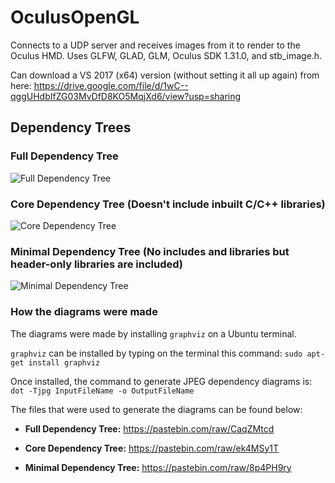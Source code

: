 # OculusOpenGL

Connects to a UDP server and receives images from it to render to the Oculus HMD. Uses GLFW, GLAD, GLM, Oculus SDK 1.31.0, and stb_image.h.

Can download a VS 2017 (x64) version (without setting it all up again) from here: https://drive.google.com/file/d/1wC--qggUHdbIfZG03MvDfD8KO5MqjXd6/view?usp=sharing 

## Dependency Trees

### Full Dependency Tree
![Full Dependency Tree](https://i.ibb.co/9nTrfLR/Full-Dependency-Tree.jpg)

### Core Dependency Tree (Doesn't include inbuilt C/C++ libraries)

![Core Dependency Tree](https://i.ibb.co/5sWDQpD/Core-Dependency-Tree.jpg)

### Minimal Dependency Tree (No includes and libraries but header-only libraries are included)
![Minimal Dependency Tree](https://i.ibb.co/1MchgPX/Minimal-Dependency-Tree.jpg)

### How the diagrams were made
The diagrams were made by installing `graphviz` on a Ubuntu terminal.

`graphviz` can be installed by typing on the terminal this command: `sudo apt-get install graphviz`

Once installed, the command to generate JPEG dependency diagrams is: `dot -Tjpg InputFileName -o OutputFileName`

The files that were used to generate the diagrams can be found below:

* **Full Dependency Tree:** https://pastebin.com/raw/CaqZMtcd

* **Core Dependency Tree:** https://pastebin.com/raw/ek4MSy1T

* **Minimal Dependency Tree:** https://pastebin.com/raw/8p4PH9ry 
